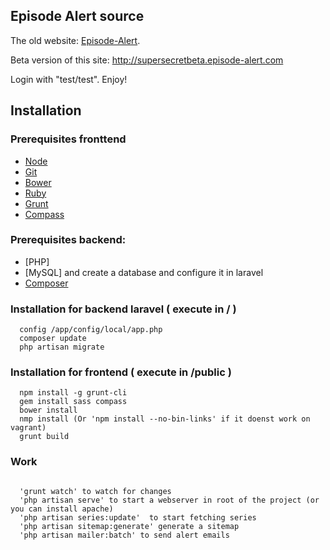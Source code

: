 ## Episode Alert source

The old website: [Episode-Alert](http://www.episode-alert.com).

Beta version of this site: http://supersecretbeta.episode-alert.com

Login with "test/test". Enjoy!

## Installation

### Prerequisites fronttend
* [Node](http://nodejs.org/)
* [Git](http://git-scm.com/downloads)
* [Bower](http://bower.io/)
* [Ruby](https://www.ruby-lang.org/en/)
* [Grunt](http://gruntjs.com/)
* [Compass](http://compass-style.org/)

### Prerequisites backend: 
* [PHP]
* [MySQL] and create a database and configure it in laravel
* [Composer](https://getcomposer.org/)

### Installation for backend laravel ( execute in / )
``` 
  config /app/config/local/app.php
  composer update 
  php artisan migrate
``` 
### Installation for frontend ( execute in /public )

```
  npm install -g grunt-cli
  gem install sass compass
  bower install
  nmp install (Or 'npm install --no-bin-links' if it doenst work on vagrant)
  grunt build
```

### Work

```
  
  'grunt watch' to watch for changes
  'php artisan serve' to start a webserver in root of the project (or you can install apache)
  'php artisan series:update'  to start fetching series
  'php artisan sitemap:generate' generate a sitemap
  'php artisan mailer:batch' to send alert emails
```
